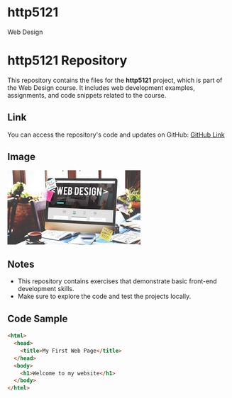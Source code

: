 # http5121
Web Design

# http5121 Repository

This repository contains the files for the **http5121** project, which is part of the Web Design course. It includes web development examples, assignments, and code snippets related to the course.

## Link
You can access the repository's code and updates on GitHub: [GitHub Link](https://github.com/RaginiS19/http5121)

## Image
![Web Design](images/web%20design.jpeg)

## Notes
- This repository contains exercises that demonstrate basic front-end development skills.
- Make sure to explore the code and test the projects locally.

## Code Sample
```html
<html>
  <head>
    <title>My First Web Page</title>
  </head>
  <body>
    <h1>Welcome to my website</h1>
  </body>
</html>
